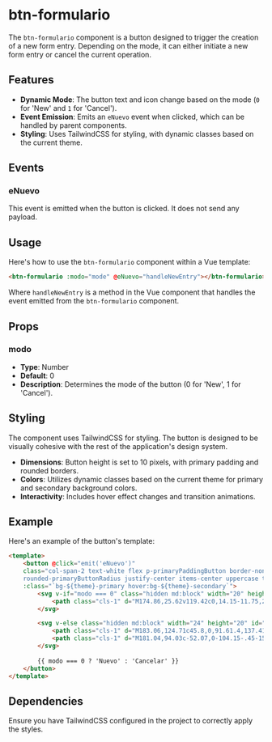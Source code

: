 
# btn-formulario

The `btn-formulario` component is a button designed to trigger the creation of a new form entry. Depending on the mode, it can either initiate a new form entry or cancel the current operation. 

## Features

- **Dynamic Mode**: The button text and icon change based on the mode (`0` for 'New' and `1` for 'Cancel').
- **Event Emission**: Emits an `eNuevo` event when clicked, which can be handled by parent components.
- **Styling**: Uses TailwindCSS for styling, with dynamic classes based on the current theme.

## Events

### eNuevo

This event is emitted when the button is clicked. It does not send any payload.

## Usage

Here's how to use the `btn-formulario` component within a Vue template:

```html
<btn-formulario :modo="mode" @eNuevo="handleNewEntry"></btn-formulario>
```

Where `handleNewEntry` is a method in the Vue component that handles the event emitted from the `btn-formulario` component.

## Props

### modo

- **Type**: Number
- **Default**: 0
- **Description**: Determines the mode of the button (0 for 'New', 1 for 'Cancel').

## Styling

The component uses TailwindCSS for styling. The button is designed to be visually cohesive with the rest of the application's design system.

- **Dimensions**: Button height is set to 10 pixels, with primary padding and rounded borders.
- **Colors**: Utilizes dynamic classes based on the current theme for primary and secondary background colors.
- **Interactivity**: Includes hover effect changes and transition animations.

## Example

Here's an example of the button's template:

```html
<template>
    <button @click="emit('eNuevo')"
    class="col-span-2 text-white flex p-primaryPaddingButton border-none gap-4 h-10 font-bold
    rounded-primaryButtonRadius justify-center items-center uppercase text-base grow transition-all duration-300"
    :class="`bg-${theme}-primary hover:bg-${theme}-secondary`">
        <svg v-if="modo === 0" class="hidden md:block" width="20" height="20" id="Capa_1" data-name="Capa 1" xmlns="http://www.w3.org/2000/svg" viewBox="0 0 500 500">
            <path class="cls-1" d="M174.86,25.62v119.42c0,14.15-11.75,25.62-26.25,25.62H26.25c-14.5,0-26.25,11.47-26.25,25.62v107.42c0,14.15,11.75,25.62,26.25,25.62h122.36c14.5,0,26.25,11.47,26.25,25.62v119.42c0,14.15,11.75,25.62,26.25,25.62h110.06c14.5,0,26.25-11.47,26.25-25.62v-121.1c0-14.15,11.75-25.62,26.25-25.62h110.06c14.5,0,26.25-11.47,26.25-25.62v-104.61c0-14.15-11.75-25.62-26.25-25.62h-112.79c-14.5,0-26.25-11.47-26.25-25.62V25.62c0-14.15-11.75-25.62-26.25-25.62h-107.33c-14.5,0-26.25,11.47-26.25,25.62Z" fill="#fff"/>
        </svg>

        <svg v-else class="hidden md:block" width="24" height="20" id="Capa_1" data-name="Capa 1" xmlns="http://www.w3.org/2000/svg" viewBox="0 0 363.34 500">
            <path class="cls-1" d="M183.06,124.71c45.8,0,91.61.4,137.41-.25,13.6-.19,17.15,4.67,16.42,17.66-5.31,94.4-10.01,188.84-15.04,283.26-.63,11.87-1.7,23.74-3.12,35.54-2.73,22.69-16.98,35.85-39.87,36.88-63.93,2.88-127.87,2.98-191.8.04-26.31-1.21-41.72-16.05-43.33-41.86-2.69-43.12-5.12-86.27-7.27-129.42-3.09-61.93-5.27-123.92-9.18-185.79-.83-13.18,2.31-16.36,14.61-16.24,47.05.45,94.12.18,141.18.18Z" fill="#fff" />
            <path class="cls-1" d="M181.04,94.03c-52.07,0-104.15-.45-156.21.27-16.46.23-25.21-4.31-23.81-22.17.53-6.78-1.34-13.74-.98-20.56.63-12.14,5.6-19.46,19.8-19.27,25.05.32,50.12-1.25,75.18-1.24,10.37,0,17.99-1.31,21.32-13.1C120.04,4.84,129.9-.28,143.64.01c25.08.53,50.19.52,75.28,0,13.55-.28,23.54,4.19,27.66,17.47,3.37,10.85,10.03,13.77,20.97,13.66,25.68-.26,51.37,1.12,77.06,1.35,12.67.11,18.32,6.35,18.62,18.4.14,5.64.12,11.29.05,16.93-.28,22.88-3.45,26.16-26.03,26.19-52.07.07-104.14.02-156.21.02Z" fill="#fff" />
        </svg>
       
        {{ modo === 0 ? 'Nuevo' : 'Cancelar' }}
    </button>
</template>
```

## Dependencies

Ensure you have TailwindCSS configured in the project to correctly apply the styles.
